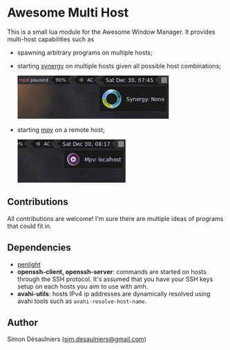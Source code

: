 # Awesome Multi Host

This is a small lua module for the Awesome Window Manager. It provides
multi-host capabilities such as


- spawning arbitrary programs on multiple hosts;
- starting [synergy][] on multiple hosts given all possible host combinations;

    ![Synergy menu](/misc/synergy.gif)
- starting [mpv][] on a remote host;

    ![Mpv menu](/misc/mpv.gif)

## Contributions

All contributions are welcome! I'm sure there are multiple ideas of programs
that could fit in.

## Dependencies

- [penlight][]
- **openssh-client, openssh-server**: commands are started on hosts through the SSH
  protocol. It's assumed that you have your SSH keys setup on each hosts you
  aim to use with amh.
- **avahi-utils**: hosts IPv4 ip addresses are dynamically resolved using avahi
  tools such as `avahi-resolve-host-name`.

[synergy]: https://symless.com/synergy
[mpv]: https://mpv.io/
[penlight]: https://github.com/stevedonovan/Penlight

## Author

Simon Désaulniers (sim.desaulniers@gmail.com)

